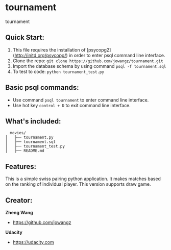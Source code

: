 # tournament
tournament

## Quick Start:

  1. This file requires the installation of [psycopg2] (http://initd.org/psycopg/) in order to enter psql command line interface.
  2. Clone the repo: ```git clone https://github.com/jowangz/tournament.git```
  3. Import the database schema by using command ```psql -f tournament.sql```
  4. To test to code: ```python tournament_test.py```

## Basic psql commands:
  * Use command ```psql tournament``` to enter command line interface.
  * Use hot key ```control + D``` to exit command line interface.

## What's included:

```
  movies/
│   ├── tournament.py
│   ├── tournament.sql
│   ├── tournament_test.py
│   ├── README.md
```

## Features:

  This is a simple swiss pairing python application. It makes matches based on
    the ranking of individual player. This version supports draw game.


## Creator:

**Zheng Wang**

* https://github.com/jowangz

**Udacity**

* https://udacity.com
